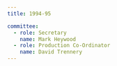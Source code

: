 ```yaml
---
title: 1994-95

committee:
  - role: Secretary
    name: Mark Heywood
  - role: Production Co-Ordinator
    name: David Trennery
---
```

